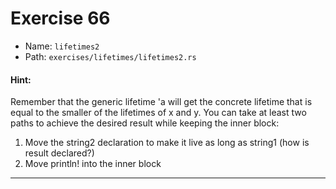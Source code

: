 # Exercise 66

- Name: ```lifetimes2```
- Path: ```exercises/lifetimes/lifetimes2.rs```
#### Hint: 

Remember that the generic lifetime 'a will get the concrete lifetime that is equal to the smaller of the lifetimes of x and y.
You can take at least two paths to achieve the desired result while keeping the inner block:
1. Move the string2 declaration to make it live as long as string1 (how is result declared?)
2. Move println! into the inner block


---



